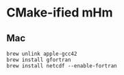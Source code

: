 # CMake-ified mHm

## Mac

```bashr
brew unlink apple-gcc42
brew install gfortran
brew install netcdf --enable-fortran
```

